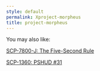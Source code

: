 ```yaml
---
style: default
permalink: Xproject-morpheus
title: project-morpheus
---
```

You may also like:

[SCP-7800-J: The Five-Second Rule](http://scp-wiki.net/scp-7800-j)

[SCP-1360: PSHUD #31](http://scp-wiki.net/scp-1360)
